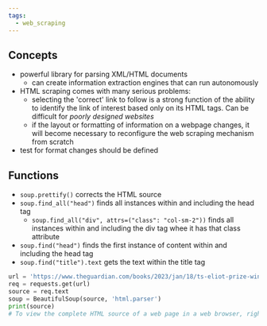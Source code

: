 ```yaml
---
tags:
  - web_scraping
---
```

## Concepts
- powerful library for parsing XML/HTML documents
	- can create information extraction engines that can run autonomously
- HTML scraping comes with many serious problems:
	- selecting the 'correct' link to follow is a strong function of the ability to identify the link of interest based only on its HTML tags. Can be difficult for *poorly designed websites*
	- if the layout or formatting of information on a webpage changes, it will become necessary to reconfigure the web scraping mechanism from scratch
- test for format changes should be defined
## Functions
- `soup.prettify()` corrects the HTML source
- `soup.find_all("head")` finds all instances within and including the head tag
	- `soup.find_all("div", attrs=("class": "col-sm-2"))` finds all instances within and including the div tag whee it has that class attribute
- `soup.find("head")` finds the first instance of content within and including the head tag
- `soup.find("title").text` gets the text within the title tag
```python
url = 'https://www.theguardian.com/books/2023/jan/18/ts-eliot-prize-winner-anthony-joseph-how-poetry-helped-me-love-my-absent-father'
req = requests.get(url)
source = req.text
soup = BeautifulSoup(source, 'html.parser')
print(source)
# To view the complete HTML source of a web page in a web browser, right click on the page, and click "View Page Source."
```